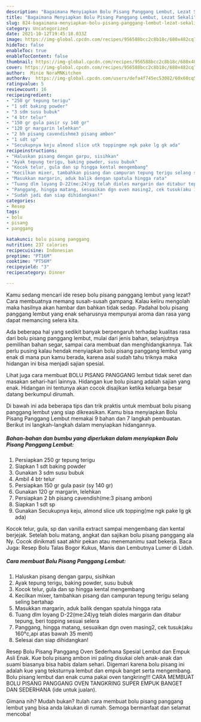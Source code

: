 ```yaml
---
description: "Bagaimana Menyiapkan Bolu Pisang Panggang Lembut, Lezat Sekali"
title: "Bagaimana Menyiapkan Bolu Pisang Panggang Lembut, Lezat Sekali"
slug: 824-bagaimana-menyiapkan-bolu-pisang-panggang-lembut-lezat-sekali
category: Uncategorized
date: 2021-10-12T19:45:18.033Z
image: https://img-global.cpcdn.com/recipes/956588bcc2c8b18c/680x482cq70/bolu-pisang-panggang-lembut-foto-resep-utama.jpg
hideToc: false
enableToc: true
enableTocContent: false
thumbnail: https://img-global.cpcdn.com/recipes/956588bcc2c8b18c/680x482cq70/bolu-pisang-panggang-lembut-foto-resep-utama.jpg
cover: https://img-global.cpcdn.com/recipes/956588bcc2c8b18c/680x482cq70/bolu-pisang-panggang-lembut-foto-resep-utama.jpg
author:  Minie NoraMNKitchen
authorAv:  https://img-global.cpcdn.com/users/defa4f745ec53082/60x60cq50/avatar.jpg
ratingvalue: 5
reviewcount: 16
recipeingredient:
- "250 gr tepung terigu"
- "1 sdt baking powder"
- "3 sdm susu bubuk"
- "4 btr telur"
- "150 gr gula pasir sy 140 gr"
- "120 gr margarin lelehkan"
- "2 bh pisang cavendishme3 pisang ambon"
- "1 sdt sp"
- "Secukupnya keju almond slice utk toppingme ngk pake lg gk ada"
recipeinstructions:
- "Haluskan pisang dengan garpu, sisihkan"
- "Ayak tepung terigu, baking powder, susu bubuk"
- "Kocok telur, gula dan sp hingga kental mengembang"
- "Kecilkan mixer, tambahkan pisang dan campuran tepung terigu selang seling bertahap"
- "Masukkan margarin, aduk balik dengan spatula hingga rata"
- "Tuang dlm loyang D-22(me:24)yg telah dioles margarin dan ditabur tepung, beri topping sesuai selera"
- "Panggang, hingga matang, sesuaikan dgn oven masing2, cek tusuk(aku 160°c,api atas bawah 35 menit)"
- "Sudah jadi dan siap dihidangkan!"
categories:
- Resep
tags:
- bolu
- pisang
- panggang

katakunci: bolu pisang panggang 
nutrition: 237 calories
recipecuisine: Indonesian
preptime: "PT16M"
cooktime: "PT56M"
recipeyield: "3"
recipecategory: Dinner

---
```



Kamu sedang mencari ide resep bolu pisang panggang lembut yang lezat? Cara membuatnya memang susah-susah gampang. Kalau keliru mengolah maka hasilnya akan hambar dan bahkan tidak sedap. Padahal bolu pisang panggang lembut yang enak seharusnya mempunyai aroma dan rasa yang dapat memancing selera kita.


Ada beberapa hal yang sedikit banyak berpengaruh terhadap kualitas rasa dari bolu pisang panggang lembut, mulai dari jenis bahan, selanjutnya pemilihan bahan segar, sampai cara membuat dan menghidangkannya. Tak perlu pusing kalau hendak menyiapkan bolu pisang panggang lembut yang enak di mana pun kamu berada, karena asal sudah tahu triknya maka hidangan ini bisa menjadi sajian spesial.

Lihat juga cara membuat BOLU PISANG PANGGANG lembut tidak seret dan masakan sehari-hari lainnya. Hidangan kue bolu pisang adalah sajian yang enak. Hidangan ini tentunya akan cocok disajikan ketika keluarga besar datang berkumpul dirumah.


Di bawah ini ada beberapa tips dan trik praktis untuk membuat bolu pisang panggang lembut yang siap dikreasikan. Kamu bisa menyiapkan Bolu Pisang Panggang Lembut memakai 9 bahan dan 7 langkah pembuatan. Berikut ini langkah-langkah dalam menyiapkan hidangannya.

<!--inarticleads1-->

##### Bahan-bahan dan bumbu yang diperlukan dalam menyiapkan Bolu Pisang Panggang Lembut:

1. Persiapkan 250 gr tepung terigu
1. Siapkan 1 sdt baking powder
1. Gunakan 3 sdm susu bubuk
1. Ambil 4 btr telur
1. Persiapkan 150 gr gula pasir (sy 140 gr)
1. Gunakan 120 gr margarin, lelehkan
1. Persiapkan 2 bh pisang cavendish(me:3 pisang ambon)
1. Siapkan 1 sdt sp
1. Gunakan Secukupnya keju, almond slice utk topping(me ngk pake lg gk ada)


Kocok telur, gula, sp dan vanilla extract sampai mengembang dan kental berjejak. Setelah bolu matang, angkat dan sajikan bolu pisang panggang ala Ny. Cocok dinikmati saat akhir pekan atau menemanimu saat bekerja. Baca Juga: Resep Bolu Talas Bogor Kukus, Manis dan Lembutnya Lumer di Lidah. 

<!--inarticleads2-->

##### Cara membuat Bolu Pisang Panggang Lembut:

1. Haluskan pisang dengan garpu, sisihkan
1. Ayak tepung terigu, baking powder, susu bubuk
1. Kocok telur, gula dan sp hingga kental mengembang
1. Kecilkan mixer, tambahkan pisang dan campuran tepung terigu selang seling bertahap
1. Masukkan margarin, aduk balik dengan spatula hingga rata
1. Tuang dlm loyang D-22(me:24)yg telah dioles margarin dan ditabur tepung, beri topping sesuai selera
1. Panggang, hingga matang, sesuaikan dgn oven masing2, cek tusuk(aku 160°c,api atas bawah 35 menit)
1. Selesai dan siap dihidangkan!

Resep Bolu Pisang Panggang Oven Sederhana Spesial Lembut dan Empuk Asli Enak. Kue bolu pisang ambon ini paling disukai oleh anak-anak dan suami biasanya bisa habis dalam sehari. Digemari karena bolu pisang ini adalah kue yang teksturnya lembut dan empuk banget serta mengembang. Bolu pisang lembut dan enak cuma pakai oven tangkring!!! CARA MEMBUAT BOLU PISANG PANGGANG OVEN TANGKRING SUPER EMPUK BANGET DAN SEDERHANA (ide untuk jualan). 

Gimana nih? Mudah bukan? Itulah cara membuat bolu pisang panggang lembut yang bisa anda lakukan di rumah. Semoga bermanfaat dan selamat mencoba!
